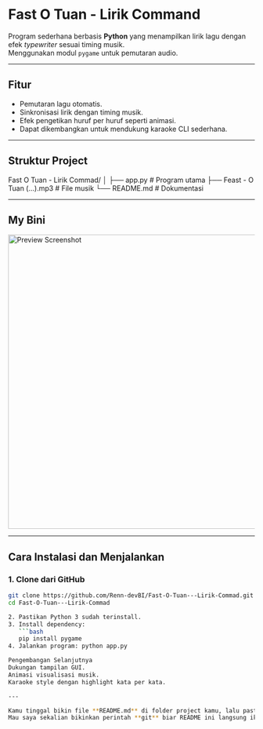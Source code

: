 # Fast O Tuan - Lirik Command

Program sederhana berbasis **Python** yang menampilkan lirik lagu dengan efek *typewriter* sesuai timing musik.  
Menggunakan modul `pygame` untuk pemutaran audio.

---

## Fitur
- Pemutaran lagu otomatis.
- Sinkronisasi lirik dengan timing musik.
- Efek pengetikan huruf per huruf seperti animasi.
- Dapat dikembangkan untuk mendukung karaoke CLI sederhana.

---

## Struktur Project
Fast O Tuan - Lirik Commad/
│
├── app.py # Program utama
├── Feast - O Tuan (...).mp3 # File musik
└── README.md # Dokumentasi


---

## My Bini

<img src="https://iili.io/KJVonP2.png" alt="Preview Screenshot" width="600"/>

---

## Cara Instalasi dan Menjalankan

### 1. Clone dari GitHub
```bash
git clone https://github.com/Renn-devBI/Fast-O-Tuan---Lirik-Commad.git
cd Fast-O-Tuan---Lirik-Commad

2. Pastikan Python 3 sudah terinstall.
3. Install dependency:
   ```bash
   pip install pygame
4. Jalankan program: python app.py

Pengembangan Selanjutnya
Dukungan tampilan GUI.
Animasi visualisasi musik.
Karaoke style dengan highlight kata per kata.

---

Kamu tinggal bikin file **README.md** di folder project kamu, lalu paste isi di atas.  
Mau saya sekalian bikinkan perintah **git** biar README ini langsung ikut ke push ke repo GitHub kamu?
